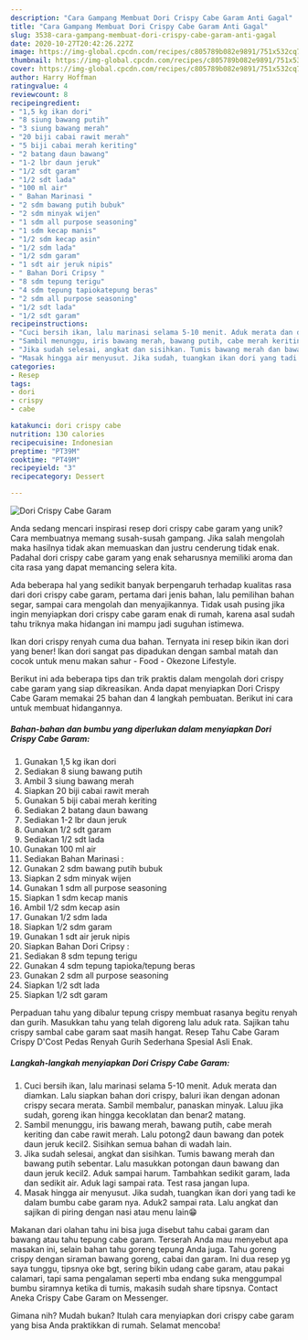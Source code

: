 ```yaml
---
description: "Cara Gampang Membuat Dori Crispy Cabe Garam Anti Gagal"
title: "Cara Gampang Membuat Dori Crispy Cabe Garam Anti Gagal"
slug: 3538-cara-gampang-membuat-dori-crispy-cabe-garam-anti-gagal
date: 2020-10-27T20:42:26.227Z
image: https://img-global.cpcdn.com/recipes/c805789b082e9891/751x532cq70/dori-crispy-cabe-garam-foto-resep-utama.jpg
thumbnail: https://img-global.cpcdn.com/recipes/c805789b082e9891/751x532cq70/dori-crispy-cabe-garam-foto-resep-utama.jpg
cover: https://img-global.cpcdn.com/recipes/c805789b082e9891/751x532cq70/dori-crispy-cabe-garam-foto-resep-utama.jpg
author: Harry Hoffman
ratingvalue: 4
reviewcount: 8
recipeingredient:
- "1,5 kg ikan dori"
- "8 siung bawang putih"
- "3 siung bawang merah"
- "20 biji cabai rawit merah"
- "5 biji cabai merah keriting"
- "2 batang daun bawang"
- "1-2 lbr daun jeruk"
- "1/2 sdt garam"
- "1/2 sdt lada"
- "100 ml air"
- " Bahan Marinasi "
- "2 sdm bawang putih bubuk"
- "2 sdm minyak wijen"
- "1 sdm all purpose seasoning"
- "1 sdm kecap manis"
- "1/2 sdm kecap asin"
- "1/2 sdm lada"
- "1/2 sdm garam"
- "1 sdt air jeruk nipis"
- " Bahan Dori Cripsy "
- "8 sdm tepung terigu"
- "4 sdm tepung tapiokatepung beras"
- "2 sdm all purpose seasoning"
- "1/2 sdt lada"
- "1/2 sdt garam"
recipeinstructions:
- "Cuci bersih ikan, lalu marinasi selama 5-10 menit. Aduk merata dan diamkan. Lalu siapkan bahan dori crispy, baluri ikan dengan adonan crispy secara merata. Sambil membalur, panaskan minyak. Laluu jika sudah, goreng ikan hingga kecoklatan dan benar2 matang."
- "Sambil menunggu, iris bawang merah, bawang putih, cabe merah keriting dan cabe rawit merah. Lalu potong2 daun bawang dan potek daun jeruk kecil2. Sisihkan semua bahan di wadah lain."
- "Jika sudah selesai, angkat dan sisihkan. Tumis bawang merah dan bawang putih sebentar. Lalu masukkan potongan daun bawang dan daun jeruk kecil2. Aduk sampai harum. Tambahkan sedikit garam, lada dan sedikit air. Aduk lagi sampai rata. Test rasa jangan lupa."
- "Masak hingga air menyusut. Jika sudah, tuangkan ikan dori yang tadi ke dalam bumbu cabe garam nya. Aduk2 sampai rata. Lalu angkat dan sajikan di piring dengan nasi atau menu lain😁"
categories:
- Resep
tags:
- dori
- crispy
- cabe

katakunci: dori crispy cabe 
nutrition: 130 calories
recipecuisine: Indonesian
preptime: "PT39M"
cooktime: "PT49M"
recipeyield: "3"
recipecategory: Dessert

---
```



![Dori Crispy Cabe Garam](https://img-global.cpcdn.com/recipes/c805789b082e9891/751x532cq70/dori-crispy-cabe-garam-foto-resep-utama.jpg)

Anda sedang mencari inspirasi resep dori crispy cabe garam yang unik? Cara membuatnya memang susah-susah gampang. Jika salah mengolah maka hasilnya tidak akan memuaskan dan justru cenderung tidak enak. Padahal dori crispy cabe garam yang enak seharusnya memiliki aroma dan cita rasa yang dapat memancing selera kita.

Ada beberapa hal yang sedikit banyak berpengaruh terhadap kualitas rasa dari dori crispy cabe garam, pertama dari jenis bahan, lalu pemilihan bahan segar, sampai cara mengolah dan menyajikannya. Tidak usah pusing jika ingin menyiapkan dori crispy cabe garam enak di rumah, karena asal sudah tahu triknya maka hidangan ini mampu jadi suguhan istimewa.

Ikan dori crispy renyah cuma dua bahan. Ternyata ini resep bikin ikan dori yang bener! Ikan dori sangat pas dipadukan dengan sambal matah dan cocok untuk menu makan sahur - Food - Okezone Lifestyle.


Berikut ini ada beberapa tips dan trik praktis dalam mengolah dori crispy cabe garam yang siap dikreasikan. Anda dapat menyiapkan Dori Crispy Cabe Garam memakai 25 bahan dan 4 langkah pembuatan. Berikut ini cara untuk membuat hidangannya.

<!--inarticleads1-->

##### Bahan-bahan dan bumbu yang diperlukan dalam menyiapkan Dori Crispy Cabe Garam:

1. Gunakan 1,5 kg ikan dori
1. Sediakan 8 siung bawang putih
1. Ambil 3 siung bawang merah
1. Siapkan 20 biji cabai rawit merah
1. Gunakan 5 biji cabai merah keriting
1. Sediakan 2 batang daun bawang
1. Sediakan 1-2 lbr daun jeruk
1. Gunakan 1/2 sdt garam
1. Sediakan 1/2 sdt lada
1. Gunakan 100 ml air
1. Sediakan  Bahan Marinasi :
1. Gunakan 2 sdm bawang putih bubuk
1. Siapkan 2 sdm minyak wijen
1. Gunakan 1 sdm all purpose seasoning
1. Siapkan 1 sdm kecap manis
1. Ambil 1/2 sdm kecap asin
1. Gunakan 1/2 sdm lada
1. Siapkan 1/2 sdm garam
1. Gunakan 1 sdt air jeruk nipis
1. Siapkan  Bahan Dori Cripsy :
1. Sediakan 8 sdm tepung terigu
1. Gunakan 4 sdm tepung tapioka/tepung beras
1. Gunakan 2 sdm all purpose seasoning
1. Siapkan 1/2 sdt lada
1. Siapkan 1/2 sdt garam


Perpaduan tahu yang dibalur tepung crispy membuat rasanya begitu renyah dan gurih. Masukkan tahu yang telah digoreng lalu aduk rata. Sajikan tahu crispy sambal cabe garam saat masih hangat. Resep Tahu Cabe Garam Crispy D&#39;Cost Pedas Renyah Gurih Sederhana Spesial Asli Enak. 

<!--inarticleads2-->

##### Langkah-langkah menyiapkan Dori Crispy Cabe Garam:

1. Cuci bersih ikan, lalu marinasi selama 5-10 menit. Aduk merata dan diamkan. Lalu siapkan bahan dori crispy, baluri ikan dengan adonan crispy secara merata. Sambil membalur, panaskan minyak. Laluu jika sudah, goreng ikan hingga kecoklatan dan benar2 matang.
1. Sambil menunggu, iris bawang merah, bawang putih, cabe merah keriting dan cabe rawit merah. Lalu potong2 daun bawang dan potek daun jeruk kecil2. Sisihkan semua bahan di wadah lain.
1. Jika sudah selesai, angkat dan sisihkan. Tumis bawang merah dan bawang putih sebentar. Lalu masukkan potongan daun bawang dan daun jeruk kecil2. Aduk sampai harum. Tambahkan sedikit garam, lada dan sedikit air. Aduk lagi sampai rata. Test rasa jangan lupa.
1. Masak hingga air menyusut. Jika sudah, tuangkan ikan dori yang tadi ke dalam bumbu cabe garam nya. Aduk2 sampai rata. Lalu angkat dan sajikan di piring dengan nasi atau menu lain😁


Makanan dari olahan tahu ini bisa juga disebut tahu cabai garam dan bawang atau tahu tepung cabe garam. Terserah Anda mau menyebut apa masakan ini, selain bahan tahu goreng tepung Anda juga. Tahu goreng crispy dengan siraman bawang goreng, cabai dan garam. Ini dua resep yg saya tunggu, tipsnya oke bgt, sering bikin udang cabe garam, atau pakai calamari, tapi sama pengalaman seperti mba endang suka menggumpal bumbu siramnya ketika di tumis, makasih sudah share tipsnya. Contact Aneka Crispy Cabe Garam on Messenger. 

Gimana nih? Mudah bukan? Itulah cara menyiapkan dori crispy cabe garam yang bisa Anda praktikkan di rumah. Selamat mencoba!
